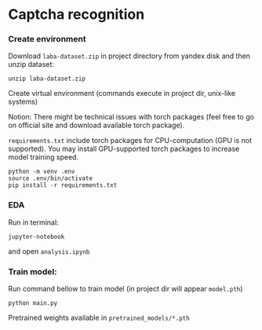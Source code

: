 # Captcha recognition
### Create environment
Download `laba-dataset.zip` in project directory from yandex disk and then unzip dataset:
~~~
unzip laba-dataset.zip
~~~

Create virtual environment (commands execute in project dir, unix-like systems)

Notion: 
There might be technical issues with torch packages (feel free to go on official site and download available torch package). 

`requirements.txt` include torch packages for CPU-computation (GPU is not supported). You may install GPU-supported torch packages to increase model training speed. 
~~~
python -m venv .env
source .env/bin/activate
pip install -r requirements.txt
~~~
### EDA 
Run in terminal:
```
jupyter-notebook
```
and open `analysis.ipynb`

### Train model:
Run command bellow to train model (in project dir will appear `model.pth`)
~~~
python main.py
~~~
Pretrained weights available in `pretrained_models/*.pth`
